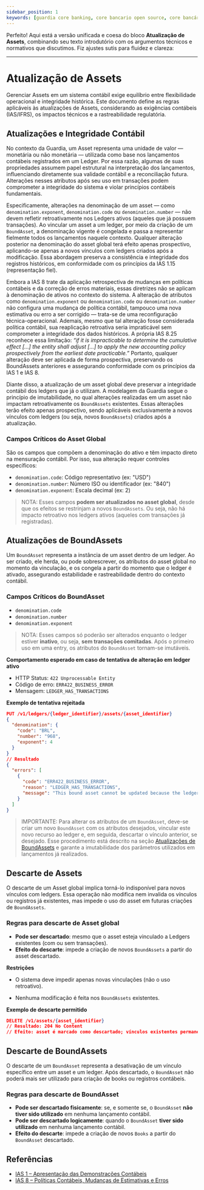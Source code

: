 ```yaml
---
sidebar_position: 1
keywords: [guardia core banking, core bancario open source, core bancário escalável, ledger transacional, transações em tempo real]
---
```


Perfeito! Aqui está a versão unificada e coesa do bloco **Atualização de Assets**, combinando seu texto introdutório com os argumentos técnicos e normativos que discutimos. Fiz ajustes sutis para fluidez e clareza:

---

# Atualização de Assets

Gerenciar Assets em um sistema contábil exige equilíbrio entre flexibilidade operacional e integridade histórica. Este documento define as regras aplicáveis às atualizações de Assets, considerando as exigências contábeis (IAS/IFRS), os impactos técnicos e a rastreabilidade regulatória.

## Atualizações e Integridade Contábil

No contexto da Guardia, um Asset representa uma unidade de valor — monetária ou não monetária — utilizada como base nos lançamentos contábeis registrados em um Ledger. Por essa razão, algumas de suas propriedades assumem papel estrutural na interpretação dos lançamentos, influenciando diretamente sua validade contábil e a reconciliação futura. Alterações nesses atributos após seu uso em transações podem comprometer a integridade do sistema e violar princípios contábeis fundamentais.

Especificamente, alterações na denominação de um asset — como `denomination.exponent`, `denomination.code` ou `denomination.number` — não devem refletir retroativamente nos Ledgers ativos (aqueles que já possuem transações). Ao vincular um asset a um ledger, por meio da criação de um `BoundAsset`, a denominação vigente é congelada e passa a representar fielmente todos os lançamentos naquele contexto. Qualquer alteração posterior na denominação do asset global terá efeito apenas prospectivo, aplicando-se apenas a novos vínculos com ledgers criados após a modificação. Essa abordagem preserva a consistência e integridade dos registros históricos, em conformidade com os princípios da IAS 1.15 (representação fiel).

Embora a IAS 8 trate da aplicação retrospectiva de mudanças em políticas contábeis e da correção de erros materiais, essas diretrizes não se aplicam à denominação de ativos no contexto do sistema. A alteração de atributos como `denomination.exponent` ou `denomination.code` ou `denomination.number` não configura uma mudança de política contábil, tampouco uma nova estimativa ou erro a ser corrigido — trata-se de uma reconfiguração técnica-operacional. Ademais, mesmo que tal alteração fosse considerada política contábil, sua reaplicação retroativa seria impraticável sem comprometer a integridade dos dados históricos. A própria IAS 8.25 reconhece essa limitação: *“if it is impracticable to determine the cumulative effect \[…] the entity shall adjust \[…] to apply the new accounting policy prospectively from the earliest date practicable.”* Portanto, qualquer alteração deve ser aplicada de forma prospectiva, preservando os BoundAssets anteriores e assegurando conformidade com os princípios da IAS 1 e IAS 8.

Diante disso, a atualização de um asset global deve preservar a integridade contábil dos ledgers que já o utilizam. A modelagem da Guardia segue o princípio de imutabilidade, no qual alterações realizadas em um asset não impactam retroativamente os `BoundAssets` existentes. Essas alterações terão efeito apenas prospectivo, sendo aplicáveis exclusivamente a novos vínculos com ledgers (ou seja, novos `BoundAssets`) criados após a atualização.

### Campos Críticos do Asset Global

São os campos que compõem a denominação do ativo e têm impacto direto na mensuração contábil. Por isso, sua alteração requer controles específicos:

* `denomination.code`: Código representativo (ex: "USD")
* `denomination.number`: Número ISO ou identificador (ex: "840")
* `denomination.exponent`: Escala decimal (ex: 2)

> NOTA: Esses campos **podem ser atualizados no asset global**, desde que os efeitos se restrinjam a novos `BoundAssets`. Ou seja, não há impacto retroativo nos ledgers ativos (aqueles com transações já registradas).

## Atualizações de BoundAssets

Um `BoundAsset` representa a instância de um asset dentro de um ledger. Ao ser criado, ele herda, ou pode sobrescrever, os atributos do asset global no momento da vinculação, e os congela a partir do momento que o ledger é ativado, assegurando estabilidade e rastreabilidade dentro do contexto contábil.

### Campos Críticos do BoundAsset

* `denomination.code`
* `denomination.number`
* `denomination.exponent`

> NOTA: Esses campos só poderão ser alterados enquanto o ledger estiver **inativo**, ou seja, **sem transações comitadas**. Após o primeiro uso em uma entry, os atributos do `BoundAsset` tornam-se imutáveis.

**Comportamento esperado em caso de tentativa de alteração em ledger ativo**

* HTTP Status: `422 Unprocessable Entity`
* Código de erro: `ERR422_BUSINESS_ERROR`
* Mensagem: `LEDGER_HAS_TRANSACTIONS`

**Exemplo de tentativa rejeitada**

```json
PUT /v1/ledgers/{ledger_identifier}/assets/{asset_identifier}
{
  "denomination": {
    "code": "BRL",
    "number": "968",
    "exponent": 4
  }
}
// Resultado
{
  "errors": [
    {
      "code": "ERR422_BUSINESS_ERROR",
      "reason": "LEDGER_HAS_TRANSACTIONS",
      "message": "This bound asset cannot be updated because the ledger already contains transactions."
    }
  ]
}
```

> IMPORTANTE: Para alterar os atributos de um `BoundAsset`, deve-se criar um novo `BoundAsset` com os atributos desejados, vincular este novo recurso ao ledger e, em seguida, descartar o vínculo anterior, se desejado. Esse procedimento está descrito na seção [Atualizações de BoundAssets](#atualizações-de-boundassets) e garante a imutabilidade dos parâmetros utilizados em lançamentos já realizados.

## Descarte de Assets

O descarte de um Asset global implica torná-lo indisponível para novos vínculos com ledgers. Essa operação não modifica nem invalida os vínculos ou registros já existentes, mas impede o uso do asset em futuras criações de `BoundAssets`.

### Regras para descarte de Asset global

- **Pode ser descartado**: mesmo que o asset esteja vinculado a Ledgers existentes (com ou sem transações).
- **Efeito do descarte**: impede a criação de novos `BoundAssets` a partir do asset descartado.

**Restrições**

- O sistema deve impedir apenas novas vinculações (não o uso retroativo).

- Nenhuma modificação é feita nos `BoundAssets` existentes.

**Exemplo de descarte permitido**

```json
DELETE /v1/assets/{asset_identifier}
// Resultado: 204 No Content
// Efeito: asset é marcado como descartado; vínculos existentes permanecem válidos
```

## Descarte de BoundAssets

O descarte de um `BoundAsset` representa a desativação de um vínculo específico entre um asset e um ledger. Após descartado, o `BoundAsset` não poderá mais ser utilizado para criação de books ou registros contábeis.

### Regras para descarte de BoundAsset

- **Pode ser descartado fisicamente**: se, e somente se, o `BoundAsset` **não tiver sido utilizado** em nenhuma lançamento contábil.
- **Pode ser descartado logicamente**: quando o `BoundAsset` **tiver sido utilizado** em nenhuma lançamento contábil.
- **Efeito do descarte**: impede a criação de novos `Books` a partir do `BoundAsset` descartado.

## Referências

- [IAS 1 – Apresentação das Demonstrações Contábeis](https://www.ifrs.org/content/dam/ifrs/publications/pdf-standards/english/2024/issued/part-a/ias-1-presentation-of-financial-statements.pdf?bypass=on)
- [IAS 8 – Políticas Contábeis, Mudanças de Estimativas e Erros](https://www.ifrs.org/content/dam/ifrs/publications/pdf-standards/english/2024/issued/part-a/ias-8-accounting-policies-changes-in-accounting-estimates-and-errors.pdf?bypass=on)
